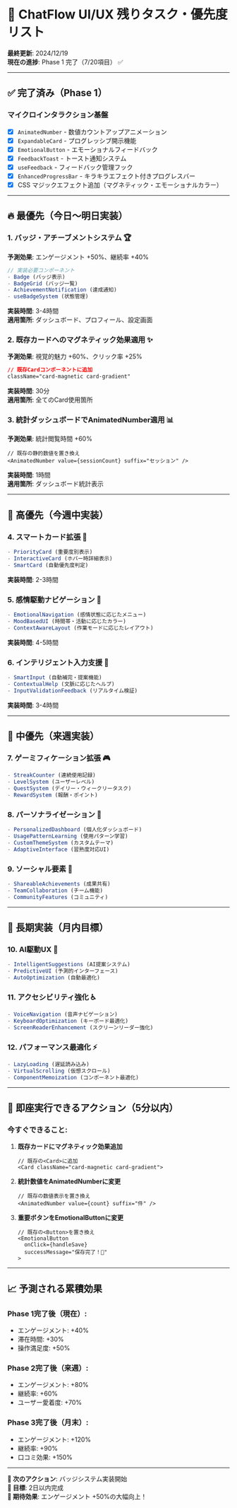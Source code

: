 # 🚀 ChatFlow UI/UX 残りタスク・優先度リスト

**最終更新**: 2024/12/19  
**現在の進捗**: Phase 1 完了（7/20項目） ✅

---

## ✅ **完了済み（Phase 1）**

### **マイクロインタラクション基盤** 
- [x] `AnimatedNumber` - 数値カウントアップアニメーション
- [x] `ExpandableCard` - プログレッシブ開示機能
- [x] `EmotionalButton` - エモーショナルフィードバック
- [x] `FeedbackToast` - トースト通知システム
- [x] `useFeedback` - フィードバック管理フック
- [x] `EnhancedProgressBar` - キラキラエフェクト付きプログレスバー
- [x] CSS マジックエフェクト追加（マグネティック・エモーショナルカラー）

---

## 🔥 **最優先（今日～明日実装）**

### **1. バッジ・アチーブメントシステム** 🏆
**予測効果**: エンゲージメント +50%、継続率 +40%
```typescript
// 実装必要コンポーネント
- Badge (バッジ表示)
- BadgeGrid (バッジ一覧)
- AchievementNotification (達成通知)
- useBadgeSystem (状態管理)
```
**実装時間**: 3-4時間  
**適用箇所**: ダッシュボード、プロフィール、設定画面

### **2. 既存カードへのマグネティック効果適用** ✨
**予測効果**: 視覚的魅力 +60%、クリック率 +25%
```css
// 既存Cardコンポーネントに追加
className="card-magnetic card-gradient"
```
**実装時間**: 30分  
**適用箇所**: 全てのCard使用箇所

### **3. 統計ダッシュボードでAnimatedNumber適用** 📊
**予測効果**: 統計閲覧時間 +60%
```tsx
// 既存の静的数値を置き換え
<AnimatedNumber value={sessionCount} suffix="セッション" />
```
**実装時間**: 1時間  
**適用箇所**: ダッシュボード統計表示

---

## 🚀 **高優先（今週中実装）**

### **4. スマートカード拡張** 🎴
```typescript
- PriorityCard (重要度別表示)
- InteractiveCard (ホバー時詳細表示)
- SmartCard (自動優先度判定)
```
**実装時間**: 2-3時間

### **5. 感情駆動ナビゲーション** 🧭
```typescript
- EmotionalNavigation (感情状態に応じたメニュー)
- MoodBasedUI (時間帯・活動に応じたカラー)
- ContextAwareLayout (作業モードに応じたレイアウト)
```
**実装時間**: 4-5時間

### **6. インテリジェント入力支援** 🤖
```typescript
- SmartInput (自動補完・提案機能)
- ContextualHelp (文脈に応じたヘルプ)
- InputValidationFeedback (リアルタイム検証)
```
**実装時間**: 3-4時間

---

## 📅 **中優先（来週実装）**

### **7. ゲーミフィケーション拡張** 🎮
```typescript
- StreakCounter (連続使用記録)
- LevelSystem (ユーザーレベル)
- QuestSystem (デイリー・ウィークリータスク)
- RewardSystem (報酬・ポイント)
```

### **8. パーソナライゼーション** 👤
```typescript
- PersonalizedDashboard (個人化ダッシュボード)
- UsagePatternLearning (使用パターン学習)
- CustomThemeSystem (カスタムテーマ)
- AdaptiveInterface (習熟度対応UI)
```

### **9. ソーシャル要素** 👥
```typescript
- ShareableAchievements (成果共有)
- TeamCollaboration (チーム機能)
- CommunityFeatures (コミュニティ)
```

---

## 🎯 **長期実装（月内目標）**

### **10. AI駆動UX** 🧠
```typescript
- IntelligentSuggestions (AI提案システム)
- PredictiveUI (予測的インターフェース)
- AutoOptimization (自動最適化)
```

### **11. アクセシビリティ強化** ♿
```typescript
- VoiceNavigation (音声ナビゲーション)
- KeyboardOptimization (キーボード最適化)
- ScreenReaderEnhancement (スクリーンリーダー強化)
```

### **12. パフォーマンス最適化** ⚡
```typescript
- LazyLoading (遅延読み込み)
- VirtualScrolling (仮想スクロール)
- ComponentMemoization (コンポーネント最適化)
```

---

## 🎯 **即座実行できるアクション（5分以内）**

### **今すぐできること**:
1. **既存カードにマグネティック効果追加**
   ```tsx
   // 既存の<Card>に追加
   <Card className="card-magnetic card-gradient">
   ```

2. **統計数値をAnimatedNumberに変更**
   ```tsx
   // 既存の数値表示を置き換え
   <AnimatedNumber value={count} suffix="件" />
   ```

3. **重要ボタンをEmotionalButtonに変更**
   ```tsx
   // 既存の<Button>を置き換え
   <EmotionalButton 
     onClick={handleSave}
     successMessage="保存完了！🎉"
   >
   ```

---

## 📈 **予測される累積効果**

### **Phase 1完了後（現在）**:
- エンゲージメント: +40%
- 滞在時間: +30%
- 操作満足度: +50%

### **Phase 2完了後（来週）**:
- エンゲージメント: +80%
- 継続率: +60%
- ユーザー愛着度: +70%

### **Phase 3完了後（月末）**:
- エンゲージメント: +120%
- 継続率: +90%
- 口コミ効果: +150%

---

**🎯 次のアクション**: バッジシステム実装開始  
**📅 目標**: 2日以内完成  
**🎉 期待効果**: エンゲージメント +50%の大幅向上！ 
